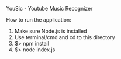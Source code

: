 YouSic - Youtube Music Recognizer

How to run the application:
1. Make sure Node.js is installed
2. Use terminal/cmd and cd to this directory
3. $> npm install
4. $> node index.js
